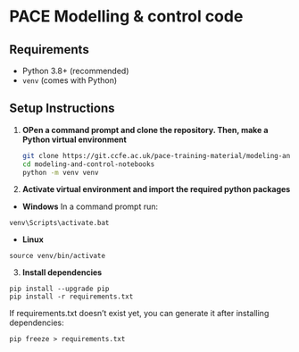 # PACE Modelling & control code

## Requirements

- Python 3.8+ (recommended)
- `venv` (comes with Python)

## Setup Instructions

1. **OPen a command prompt and clone the repository. Then, make a Python virtual environment**
    ```bash
    git clone https://git.ccfe.ac.uk/pace-training-material/modeling-and-control-notebooks.git
    cd modeling-and-control-notebooks
    python -m venv venv 
    ```

2. **Activate virtual environment and import the required python packages**
- **Windows**
In a command prompt run:

```shell
venv\Scripts\activate.bat
```

- **Linux**

```shell
source venv/bin/activate
```

3. **Install dependencies**
```shell
pip install --upgrade pip
pip install -r requirements.txt
```

If requirements.txt doesn’t exist yet, you can generate it after installing dependencies:

```shell
pip freeze > requirements.txt
```